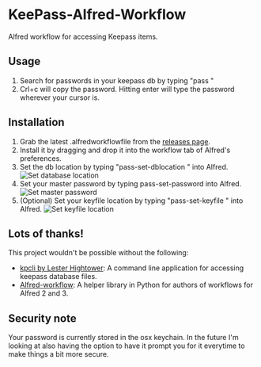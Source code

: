 # KeePass-Alfred-Workflow
Alfred workflow for accessing Keepass items.

## Usage

1. Search for passwords in your keepass db by typing "pass <search-term>"
2. Crl+c will copy the password. Hitting enter will type the password wherever your cursor is.

## Installation

1. Grab the latest .alfredworkflowfile from the [releases page](https://github.com/karsai5/KeePass-Alfred-Workflow/releases).
2. Install it by dragging and drop it into the workflow tab of Alfred's preferences.
3. Set the db location by typing "pass-set-dblocation <database location>" into Alfred.
![Set database location](https://github.com/karsai5/KeePass-Alfred-Workflow/blob/images/set-db.png?raw=true)
4. Set your master password by typing pass-set-password <password> into Alfred.
![Set master password](https://github.com/karsai5/KeePass-Alfred-Workflow/blob/images/set-password.png?raw=true)
5. (Optional) Set your keyfile location by typing "pass-set-keyfile <keyfile location>" into Alfred.
![Set keyfile location](https://github.com/karsai5/KeePass-Alfred-Workflow/blob/images/set-keyfile.png?raw=true)

## Lots of thanks!
This project wouldn't be possible without the following:

- [kpcli by Lester Hightower](http://kpcli.sourceforge.net/): A command line application for accessing keepass database files.
- [Alfred-workflow](https://github.com/deanishe/alfred-workflow): A helper library in Python for authors of workflows for Alfred 2 and 3.

## Security note
Your password is currently stored in the osx keychain. In the future I'm looking at also having the option to have it prompt you for it everytime to make things a bit more secure. 
